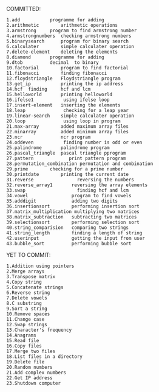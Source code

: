 

COMMITTED:

 
	1.add			programme for adding 
	2.arithmetic		arithmetic operations
	3.armstrong		program to find armstrong number 
	4.armstrongnumbers 	checking armstrong numbers 
	5.binarysearch 		program for binary search 
	6.calculater 		simple calculater operation 
	7.delete-element 	deleting the elements 
	8.diamond		programme for adding 
	9.dtob			decimal	 to binary 
	10.factorial 		program to find factorial 
	11.fibonacci 		finding fibonacci 
	12.floydstriangle 	Floydstriangle program 
	13.get_ip 		    printing the ip address 
	14.hcf 	finding 	hcf and lcm 
	15.helloworld       printing helloworld 
	16.ifelse1           using ifelse loop
	17.insert-element 	inserting the elements 
	18.leap              checking for a leap year
	19.linear-search 	simple calculater operation
	20.loop              using loop in program
	21.max-array 		added maximum array files 
	22.minarray 		added minimum array files 
	23.ncr 			    ncr program 
	24.oddeven           finding number is odd or even 
	25.palindrome 		palindrome program 
	26.pascal_triangle 	pascal triangle pprogram 
	27.pattern 		       print pattern program 
	28.permutation_combination permutation and combination 
	29.prime        checking for a prime number 
	30.printdate 		printing the current date 
	31.reverse 		          reversing the numbers 
	32.reverse_array1       reversing the array elements 
	33.swap 		          finding hcf and lcm 
	34.vowel                program to find vowels 
	35.adddigit             adding two digits
	36.insertionsort        performing insertion sort
	37.matrix_multiplication multiplying two matrices
	38.matrix_subtraction   subtracting two matrices
	39.selectionsort        performing selection sort
	40.string_comparision   comparing two strings
	41.string_length        finding a length of string
	42.userinput            getting the input from user
	43.bubble_sort          performing bubble sort
	




YET TO COMMIT:

	1.Addition using pointers
	2.Merge arrays
	3.Transpose matrix
	4.Copy string
	5.Concatenate strings
	6.Reverse string
	7.Delete vowels
	8.C substring
	9.Sort a string
	10.Remove spaces
	11.Change case
	12.Swap strings
	13.Character's frequency
	14.Anagrams
	15.Read file
	16.Copy files	
	17.Merge two files
	18.List files in a directory
	19.Delete file
	20.Random numbers
	21.Add complex numbers
	22.Get IP address
	23.Shutdown computer

